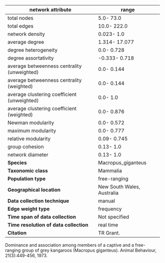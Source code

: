 network attribute|range
---|---
total nodes|5.0- 73.0
total edges|10.0- 222.0
network density|0.023- 1.0
average degree|1.314- 17.077
degree heterogeneity|0.0- 0.728
degree assortativity|-0.333- 0.718
average betweenness centrality (unweighted)|0.0- 0.144
average betweenness centrality (weighted)|0.0- 0.144
average clustering coefficient (unweighted)|0.0- 1.0
average clustering coefficient (weighted)|0.0- 0.876
Newman modularity|0.0- 0.572
maximum modularity|0.0- 0.777
relative modularity|0.09- 0.745
group cohesion|0.13- 1.0
network diameter|0.13- 1.0
**Species**| Macropus_giganteus
**Taxonomic class**| Mammalia
**Population type**| free-ranging
**Geographical location**| New South Wales, Australia
**Data collection technique**| manual 
**Edge weight type**| frequency
**Time span of data collection**| Not specified
**Time resolution of data collection**| real time
**Citation**| TR Grant.
 Dominance and association among members of a captive and a free-ranging group of grey kangaroos (Macropus giganteus).
 Animal Behaviour, 21(3):449-456, 1973.
